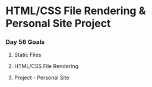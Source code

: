 # HTML/CSS File Rendering & Personal Site Project

### Day 56 Goals

1.  Static Files

2.  HTML/CSS File Rendering

3.  Project - Personal Site
